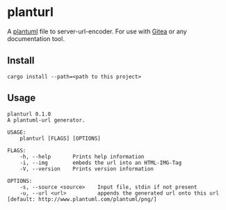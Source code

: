 # planturl 
A [plantuml](https://plantuml.com/) file to server-url-encoder. For use with [Gitea](https://gitea.io) or any documentation tool.

## Install

```
cargo install --path=<path to this project>
```

## Usage

```
planturl 0.1.0
A plantuml-url generator.

USAGE:
    planturl [FLAGS] [OPTIONS]

FLAGS:
    -h, --help       Prints help information
    -i, --img        embeds the url into an HTML-IMG-Tag
    -V, --version    Prints version information

OPTIONS:
    -s, --source <source>    Input file, stdin if not present
    -u, --url <url>          appends the generated url onto this url [default: http://www.plantuml.com/plantuml/png/]

```


